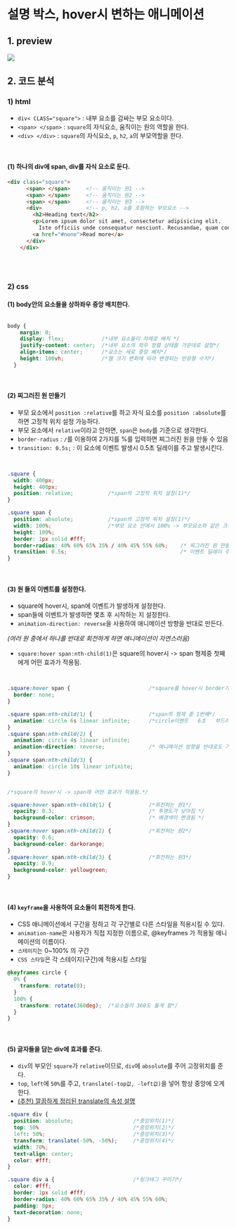 # 설명 박스, hover시 변하는 애니메이션

## 1. preview

<img src="https://j.gifs.com/r8rQrk.gif" />


## 2. 코드 분석

### 1) html
- `div< CLASS="square">` : 내부 요소를 감싸는 부모 요소이다.
- `<span> </span>` : `square`의 자식요소, 움직이는 원의 역할을 한다.
- `<div> </div>` : `square`의 자식요소, `p`, `h2`, `a`의 부모역할을 한다.

<br/>

#### (1) 하나의 div에 span, div를 자식 요소로 둔다.
```html
<div class="square">
      <span> </span>     <!-- 움직이는 원1 -->
      <span> </span>     <!-- 움직이는 원2 -->
      <span> </span>     <!-- 움직이는 원3 -->
      <div>              <!-- p, h2, a를 포함하는 부모요소 -->
        <h2>Heading text</h2>
        <p>Lorem ipsum dolor sit amet, consectetur adipisicing elit. 
          Iste officiis unde consequatur nesciunt. Recusandae, quam consectetur reprehenderit assumenda natus non?</p>
        <a href="#none">Read more</a>
      </div>
    </div>
```

<br/><br/>

### 2) css

#### (1) body안의 요소들을 상하좌우 중앙 배치한다.

```css

body {
    margin: 0; 
    display: flex;            /*내부 요소들이 차례로 배치 */
    justify-content: center;  /*내부 요소의 좌우 정렬 상태를 가운데로 설정*/
    align-items: center;      /*요소는 세로 중앙 배치*/
    height: 100vh;            /*웹 크기 변화에 따라 변경되는 반응형 수치*/
  }

```

<br/>

#### (2) 찌그러진 원 만들기
- 부모 요소에서 `position :relative`를 하고 자식 요소를 `position :absolute`를 하면 고정적 위치 설정 가능하다.
- 부모 요소에서 `relative`이라고 안하면, `span`은 `body`를 기준으로 생각한다.
- `border-radius` : `/`를 이용하여 2가지를 %를 입력하면 찌그러진 원을 만들 수 있음
- `transition: 0.5s;` : 이 요소에 이벤트 발생시 0.5초 딜레이를 주고 발생시킨다.

```css

 
.square {
  width: 400px;
  height: 400px;
  position: relative;           /*span의 고정적 위치 설정(1)*/
}

.square span {
  position: absolute;           /*span의 고정적 위치 설정(1)*/
  width: 100%;                  /*부모 요소 안에서 100% -> 부모요소와 같은 크기*/
  height: 100%;
  border: 1px solid #fff;
  border-radius: 40% 60% 65% 35% / 40% 45% 55% 60%;    /* 찌그러진 원 만들기(1) */
  transition: 0.5s;                                    /* 이벤트 딜레이 주기(1)*/
}

```

<br/>

#### (3) 원 <span>들의 이벤트를 설정한다.
- square에 hover시, span에 이벤트가 발생하게 설정한다.
- span들에 이벤트가 발생하면 몇초 후 시작하는 지 설정한다.
- `animation-direction: reverse`을 사용하여 애니메이션 방향을 반대로 만든다.
      
*(여러 원 중에서 하나를 반대로 회전하게 하면 애니메이션이 자연스러움)*  

- `square:hover span:nth-child(1)`은 square의 hover시 -> span 형제중 첫째에게 어떤 효과가 적용됨.
  
```css

 
.square:hover span {                         /*square를 hover시 border가 없어짐*/
  border: none;
}

.square span:nth-child(1) {                  /*span의 형제 중 1번째*/
  animation: circle 6s linear infinite;      /*circle이벤트   6초   부드러운 애니메이션   무한반복*/
}
.square span:nth-child(2) {
  animation: circle 4s linear infinite;
  animation-direction: reverse;              /* 애니메이션 방향을 반대로도 가능 */
}
.square span:nth-child(3) {
  animation: circle 10s linear infinite;
}


/*square의 hover시 -> span에 어떤 효과가 적용됨.*/

.square:hover span:nth-child(1) {            /*회전하는 원1*/       
  opacity: 0.3;                              /* 투명도가 낮아짐 */
  background-color: crimson;                 /* 배경색이 변경됨 */
} 
.square:hover span:nth-child(2) {            /*회전하는 원2*/      
  opacity: 0.6;
  background-color: darkorange;
}
.square:hover span:nth-child(3) {            /*회전하는 원3*/      
  opacity: 0.9;
  background-color: yellowgreen;
}

```





<br/>

#### (4) `keyframe`을 사용하여 요소들이 회전하게 한다.

- CSS 애니메이션에서 구간을 정하고 각 구간별로 다른 스타일을 적용시킬 수 있다.
- `animation-name`은 사용자가 직접 지정한 이름으로, @keyframes 가 적용될 애니메이션의 이름이다.
- `스테이지`는 0~100% 의 구간
- `CSS 스타일`은 각 스테이지(구간)에 적용시킬 스타일

```css
@keyframes circle {
  0% {
    transform: rotate(0);       
  }
  100% {
    transform: rotate(360deg);  /*요소들이 360도 돌게 함*/
  }
}

```

<br/>

#### (5) 글자들을 담는 div에 효과를 준다.

- `div`의 부모인 `square`가 `relative`이므로, `div`에 `absolute`를 주어 고정위치를 준다.
- `top`, `left`에 `50%`를 주고, `translate(-top값, -left값)`을 넣어 항상 중앙에 오게 한다.
- <a href="https://www.biew.co.kr/entry/CSS3-Transform-%EC%86%8D%EC%84%B1-scale-rotate-translate-skew-%EC%8B%A4%EB%AC%B4%EC%98%88%EC%A0%9C-%EC%B2%A8%EB%B6%80%ED%8C%8C%EC%9D%BC-%ED%8F%AC%ED%95%A8">(추천) 깔끔하게 정리된 translate의 속성 설명</a>

```css
.square div {
  position: absolute;                   /*중앙위치(1)*/  
  top: 50%                              /*중앙위치(2)*/  
  left: 50%;                            /*중앙위치(3)*/  
  transform: translate(-50%, -50%);     /*중앙위치(4)*/  
  width: 70%;
  text-align: center;
  color: #fff;
}

.square div a {                         /*링크태그 꾸미기*/  
  color: #fff;
  border: 1px solid #fff;
  border-radius: 40% 60% 65% 35% / 40% 45% 55% 60%;
  padding: 8px;
  text-decoration: none;
}

```
















